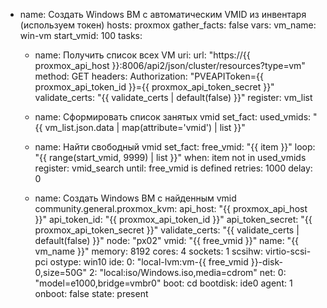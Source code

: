 - name: Создать Windows ВМ с автоматическим VMID из инвентаря (используем токен)
  hosts: proxmox
  gather_facts: false
  vars:
    vm_name: win-vm
    start_vmid: 100
  tasks:
    - name: Получить список всех VM
      uri:
        url: "https://{{ proxmox_api_host }}:8006/api2/json/cluster/resources?type=vm"
        method: GET
        headers:
          Authorization: "PVEAPIToken={{ proxmox_api_token_id }}={{ proxmox_api_token_secret }}"
        validate_certs: "{{ validate_certs | default(false) }}"
      register: vm_list

    - name: Сформировать список занятых vmid
      set_fact:
        used_vmids: "{{ vm_list.json.data | map(attribute='vmid') | list }}"

    - name: Найти свободный vmid
      set_fact:
        free_vmid: "{{ item }}"
      loop: "{{ range(start_vmid, 9999) | list }}"
      when: item not in used_vmids
      register: vmid_search
      until: free_vmid is defined
      retries: 1000
      delay: 0

    - name: Создать Windows ВМ с найденным vmid
      community.general.proxmox_kvm:
        api_host: "{{ proxmox_api_host }}"
        api_token_id: "{{ proxmox_api_token_id }}"
        api_token_secret: "{{ proxmox_api_token_secret }}"
        validate_certs: "{{ validate_certs | default(false) }}"
        node: "px02"
        vmid: "{{ free_vmid }}"
        name: "{{ vm_name }}"
        memory: 8192
        cores: 4
        sockets: 1
        scsihw: virtio-scsi-pci
        ostype: win10
        ide:
          0: "local-lvm:vm-{{ free_vmid }}-disk-0,size=50G"
          2: "local:iso/Windows.iso,media=cdrom"
        net:
          0: "model=e1000,bridge=vmbr0"
        boot: cd
        bootdisk: ide0
        agent: 1
        onboot: false
        state: present
